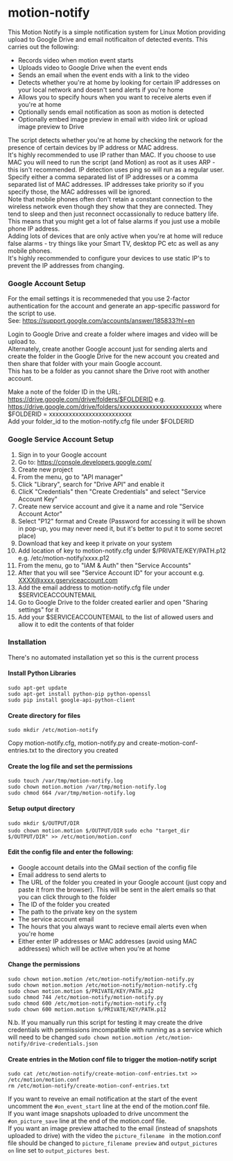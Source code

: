 # motion-notify

This Motion Notify is a simple notification system for Linux Motion providing upload to Google Drive and email notificaiton of detected events.
This carries out the following:

- Records video when motion event starts
- Uploads video to Google Drive when the event ends
- Sends an email when the event ends with a link to the video
- Detects whether you're at home by looking for certain IP addresses on your local network and doesn't send alerts if you're home
- Allows you to specify hours when you want to receive alerts even if you're at home
- Optionally sends email notification as soon as motion is detected
- Optionally embed image preview in email with video link or upload image preview to Drive

The script detects whether you're at home by checking the network for the presence of certain devices by IP address or MAC address.  
It's highly recommended to use IP rather than MAC. If you choose to use MAC you will need to run the script (and Motion) as root as it uses ARP - this isn't recommended. IP detection uses ping so will run as a regular user.  
Specify either a comma separated list of IP addresses or a comma separated list of MAC addresses. IP addresses take priority so if you specify those, the MAC addresses will be ignored.  
Note that mobile phones often don't retain a constant connection to the wireless network even though they show that they are connected. They tend to sleep and then just reconnect occassionally to reduce battery life.  
This means that you might get a lot of false alarms if you just use a mobile phone IP address.  
Adding lots of devices that are only active when you're at home will reduce false alarms - try things like your Smart TV, desktop PC etc as well as any mobile phones.  
It's highly recommended to configure your devices to use static IP's to prevent the IP addresses from changing.  

### Google Account Setup

For the email settings it is recommeneded that you use 2-factor authentication for the account and generate an app-specific password for the script to use.  
See: https://support.google.com/accounts/answer/185833?hl=en  

Login to Google Drive and create a folder where images and video will be upload to.  
Alternately, create another Google account just for sending alerts and create the folder in the Google Drive for the new account you created and then share that folder with your main Google account.  
This has to be a folder as you cannot share the Drive root with another account.  

Make a note of the folder ID in the URL: https://drive.google.com/drive/folders/$FOLDERID e.g. https://drive.google.com/drive/folders/xxxxxxxxxxxxxxxxxxxxxxxxx where $FOLDERID = xxxxxxxxxxxxxxxxxxxxxxxxx  
Add your folder_id to the motion-notify.cfg file under $FOLDERID  

### Google Service Account Setup
1. Sign in to your Google account
2. Go to: https://console.developers.google.com/
3. Create new project
4. From the menu, go to "API manager"
5. Click "Library", search for "Drive API" and enable it
6. ClicK "Credentials" then "Create Credentials" and select "Service Account Key"
7. Create new service account and give it a name and role "Service Account Actor"
8. Select "P12" format and Create (Password for accessing it will be shown in pop-up, you may never need it, but it's better to put it to some secret place)
9. Download that key and keep it private on your system
10. Add location of key to motion-notify.cfg under $/PRIVATE/KEY/PATH.p12 e.g. /etc/motion-notify/xxxx.p12
11. From the menu, go to "IAM & Auth" then "Service Accounts"
12. After that you will see "Service Account ID" for your account e.g. XXXX@xxxx.gserviceaccount.com
13. Add the email address to motion-notify.cfg file under $SERVICEACCOUNTEMAIL
14. Go to Google Drive to the folder created earlier and open "Sharing settings" for it
15. Add your $SERVICEACCOUNTEMAIL to the list of allowed users and allow it to edit the contents of that folder

### Installation
There's no automated installation yet so this is the current process

#### Install Python Libraries
`sudo apt-get update`  
`sudo apt-get install python-pip python-openssl`  
`sudo pip install google-api-python-client`  

#### Create directory for files
`sudo mkdir /etc/motion-notify`

Copy motion-notify.cfg, motion-notify.py and create-motion-conf-entries.txt to the directory you created

#### Create the log file and set the permissions
`sudo touch /var/tmp/motion-notify.log`  
`sudo chown motion.motion /var/tmp/motion-notify.log`  
`sudo chmod 664 /var/tmp/motion-notify.log`  

#### Setup output directory
`sudo mkdir $/OUTPUT/DIR`  
`sudo chown motion.motion $/OUTPUT/DIR`
`sudo echo "target_dir $/OUTPUT/DIR" >> /etc/motion/motion.conf`

#### Edit the config file and enter the following:
- Google account details into the GMail section of the config file
- Email address to send alerts to
- The URL of the folder you created in your Google account (just copy and paste it from the browser). This will be sent in the alert emails so that you can click through to the folder
- The ID of the folder you created
- The path to the private key on the system
- The service account email
- The hours that you always want to recieve email alerts even when you're home
- Either enter IP addresses or MAC addresses (avoid using MAC addresses) which will be active when you're at home

#### Change the permissions
`sudo chown motion.motion /etc/motion-notify/motion-notify.py`  
`sudo chown motion.motion /etc/motion-notify/motion-notify.cfg`  
`sudo chown motion.motion $/PRIVATE/KEY/PATH.p12`  
`sudo chmod 744 /etc/motion-notify/motion-notify.py`  
`sudo chmod 600 /etc/motion-notify/motion-notify.cfg`  
`sudo chown 600 motion.motion $/PRIVATE/KEY/PATH.p12`  

N.b.  If you manually run this script for testing it may create the drive credentials with permissions imcompatible with running as a service which will need to be changed
`sudo chown motion.motion /etc/motion-notify/drive-credentials.json`  

#### Create entries in the Motion conf file to trigger the motion-notify script
`sudo cat /etc/motion-notify/create-motion-conf-entries.txt >> /etc/motion/motion.conf`  
`rm /etc/motion-notify/create-motion-conf-entries.txt`  

If you want to reveive an email notification at the start of the event uncomment the `#on_event_start` line at the end of the motion.conf file.  
If you want image snapshots uploaded to drive uncomment the `#on_picture_save` line at the end of the motion.conf file.  
If you want an image preview attached to the email (instead of snapshots uploaded to drive) with the video the `picture_filename ` in the motion.conf file should be changed to `picture_filename preview` and `output_pictures on` line set to `output_pictures best`.
